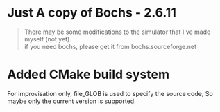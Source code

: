 # Just A copy of Bochs - 2.6.11

> There may be some modifications to the simulator that I've made myself (not yet).  
> if you need bochs, please get it from bochs.sourceforge.net


# Added CMake build system
For improvisation only, file_GLOB is used to specify the source code,
So maybe only the current version is supported.
